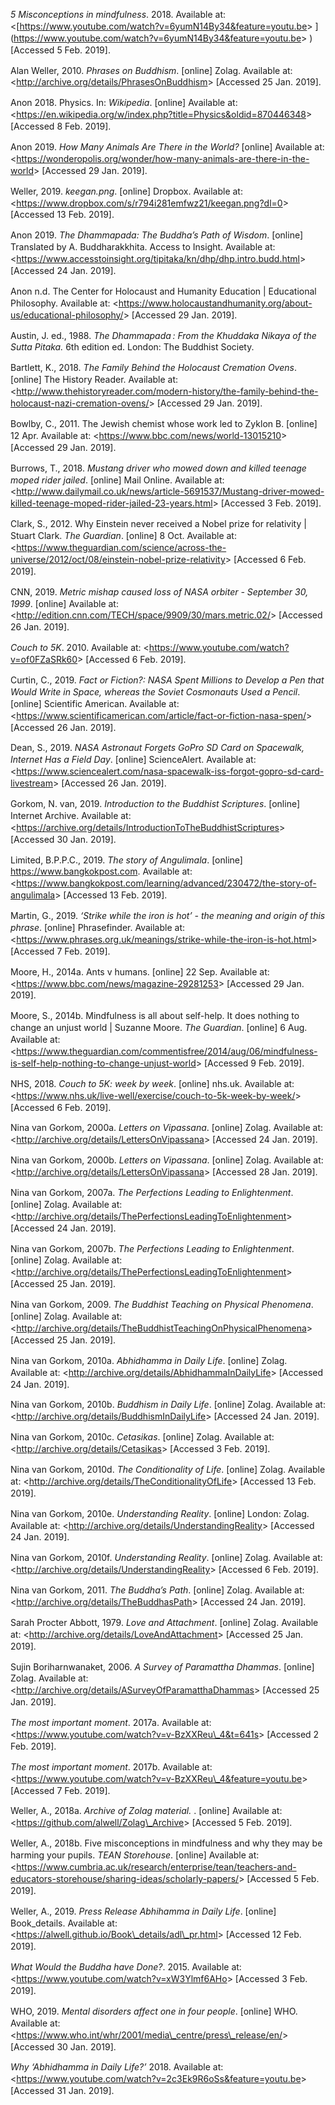<div class="csl-bib-body" style="line-height: 1.35; ">

<div class="csl-entry" style="margin-bottom: 1em;">

*5 Misconceptions in mindfulness*. 2018. Available at:
&lt;[https://www.youtube.com/watch?v=6yumN14By34&feature=youtu.be&gt;
\](https://www.youtube.com/watch?v=6yumN14By34&feature=youtu.be&gt;
\)[Accessed 5 Feb. 2019\].

</div>

<div class="csl-entry" style="margin-bottom: 1em;">

Alan Weller, 2010. *Phrases on Buddhism*. \[online\] Zolag. Available
at: &lt;http://archive.org/details/PhrasesOnBuddhism&gt; \[Accessed 25
Jan. 2019\].

</div>

<div class="csl-entry" style="margin-bottom: 1em;">

Anon 2018. Physics. In: *Wikipedia*. \[online\] Available at:
&lt;https://en.wikipedia.org/w/index.php?title=Physics&oldid=870446348&gt;
\[Accessed 8 Feb. 2019\].

</div>

<div class="csl-entry" style="margin-bottom: 1em;">

Anon 2019. *How Many Animals Are There in the World?* \[online\]
Available at:
&lt;https://wonderopolis.org/wonder/how-many-animals-are-there-in-the-world&gt;
\[Accessed 29 Jan. 2019\].

</div>

<div class="csl-entry" style="margin-bottom: 1em;">

Weller, 2019. *keegan.png*. \[online\] Dropbox. Available at:
&lt;https://www.dropbox.com/s/r794i281emfwz21/keegan.png?dl=0&gt;
\[Accessed 13 Feb. 2019\].

</div>

<div class="csl-entry" style="margin-bottom: 1em;">

Anon 2019. *The Dhammapada: The Buddha’s Path of Wisdom*. \[online\]
Translated by A. Buddharakkhita. Access to Insight. Available at:
&lt;https://www.accesstoinsight.org/tipitaka/kn/dhp/dhp.intro.budd.html&gt;
\[Accessed 24 Jan. 2019\].

</div>

<div class="csl-entry" style="margin-bottom: 1em;">

Anon n.d. The Center for Holocaust and Humanity Education | Educational
Philosophy. Available at:
&lt;https://www.holocaustandhumanity.org/about-us/educational-philosophy/&gt;
\[Accessed 29 Jan. 2019\].

</div>

<div class="csl-entry" style="margin-bottom: 1em;">

Austin, J. ed., 1988. *The Dhammapada : From the Khuddaka Nikaya of the
Sutta Pitaka.* 6th edition ed. London: The Buddhist Society.

</div>

<div class="csl-entry" style="margin-bottom: 1em;">

Bartlett, K., 2018. *The Family Behind the Holocaust Cremation Ovens*.
\[online\] The History Reader. Available at:
&lt;http://www.thehistoryreader.com/modern-history/the-family-behind-the-holocaust-nazi-cremation-ovens/&gt;
\[Accessed 29 Jan. 2019\].

</div>

<div class="csl-entry" style="margin-bottom: 1em;">

Bowlby, C., 2011. The Jewish chemist whose work led to Zyklon B.
\[online\] 12 Apr. Available at:
&lt;https://www.bbc.com/news/world-13015210&gt; \[Accessed 29 Jan.
2019\].

</div>

<div class="csl-entry" style="margin-bottom: 1em;">

Burrows, T., 2018. *Mustang driver who mowed down and killed teenage
moped rider jailed*. \[online\] Mail Online. Available at:
&lt;http://www.dailymail.co.uk/news/article-5691537/Mustang-driver-mowed-killed-teenage-moped-rider-jailed-23-years.html&gt;
\[Accessed 3 Feb. 2019\].

</div>

<div class="csl-entry" style="margin-bottom: 1em;">

Clark, S., 2012. Why Einstein never received a Nobel prize for
relativity | Stuart Clark. *The Guardian*. \[online\] 8 Oct. Available
at:
&lt;https://www.theguardian.com/science/across-the-universe/2012/oct/08/einstein-nobel-prize-relativity&gt;
\[Accessed 6 Feb. 2019\].

</div>

<div class="csl-entry" style="margin-bottom: 1em;">

CNN, 2019. *Metric mishap caused loss of NASA orbiter - September 30,
1999*. \[online\] Available at:
&lt;http://edition.cnn.com/TECH/space/9909/30/mars.metric.02/&gt;
\[Accessed 26 Jan. 2019\].

</div>

<div class="csl-entry" style="margin-bottom: 1em;">

*Couch to 5K*. 2010. Available at:
&lt;https://www.youtube.com/watch?v=of0FZaSRk60&gt; \[Accessed 6 Feb.
2019\].

</div>

<div class="csl-entry" style="margin-bottom: 1em;">

Curtin, C., 2019. *Fact or Fiction?: NASA Spent Millions to Develop a
Pen that Would Write in Space, whereas the Soviet Cosmonauts Used a
Pencil*. \[online\] Scientific American. Available at:
&lt;https://www.scientificamerican.com/article/fact-or-fiction-nasa-spen/&gt;
\[Accessed 26 Jan. 2019\].

</div>

<div class="csl-entry" style="margin-bottom: 1em;">

Dean, S., 2019. *NASA Astronaut Forgets GoPro SD Card on Spacewalk,
Internet Has a Field Day*. \[online\] ScienceAlert. Available at:
&lt;https://www.sciencealert.com/nasa-spacewalk-iss-forgot-gopro-sd-card-livestream&gt;
\[Accessed 26 Jan. 2019\].

</div>

<div class="csl-entry" style="margin-bottom: 1em;">

Gorkom, N. van, 2019. *Introduction to the Buddhist Scriptures*.
\[online\] Internet Archive. Available at:
&lt;https://archive.org/details/IntroductionToTheBuddhistScriptures&gt;
\[Accessed 30 Jan. 2019\].

</div>

<div class="csl-entry" style="margin-bottom: 1em;">

Limited, B.P.P.C., 2019. *The story of Angulimala*. \[online\]
https://www.bangkokpost.com. Available at:
&lt;https://www.bangkokpost.com/learning/advanced/230472/the-story-of-angulimala&gt;
\[Accessed 13 Feb. 2019\].

</div>

<div class="csl-entry" style="margin-bottom: 1em;">

Martin, G., 2019. *‘Strike while the iron is hot’ - the meaning and
origin of this phrase*. \[online\] Phrasefinder. Available at:
&lt;https://www.phrases.org.uk/meanings/strike-while-the-iron-is-hot.html&gt;
\[Accessed 7 Feb. 2019\].

</div>

<div class="csl-entry" style="margin-bottom: 1em;">

Moore, H., 2014a. Ants v humans. \[online\] 22 Sep. Available at:
&lt;https://www.bbc.com/news/magazine-29281253&gt; \[Accessed 29 Jan.
2019\].

</div>

<div class="csl-entry" style="margin-bottom: 1em;">

Moore, S., 2014b. Mindfulness is all about self-help. It does nothing to
change an unjust world | Suzanne Moore. *The Guardian*. \[online\] 6
Aug. Available at:
&lt;https://www.theguardian.com/commentisfree/2014/aug/06/mindfulness-is-self-help-nothing-to-change-unjust-world&gt;
\[Accessed 9 Feb. 2019\].

</div>

<div class="csl-entry" style="margin-bottom: 1em;">

NHS, 2018. *Couch to 5K: week by week*. \[online\] nhs.uk. Available at:
&lt;https://www.nhs.uk/live-well/exercise/couch-to-5k-week-by-week/&gt;
\[Accessed 6 Feb. 2019\].

</div>

<div class="csl-entry" style="margin-bottom: 1em;">

Nina van Gorkom, 2000a. *Letters on Vipassana*. \[online\] Zolag.
Available at: &lt;http://archive.org/details/LettersOnVipassana&gt;
\[Accessed 24 Jan. 2019\].

</div>

<div class="csl-entry" style="margin-bottom: 1em;">

Nina van Gorkom, 2000b. *Letters on Vipassana*. \[online\] Zolag.
Available at: &lt;http://archive.org/details/LettersOnVipassana&gt;
\[Accessed 28 Jan. 2019\].

</div>

<div class="csl-entry" style="margin-bottom: 1em;">

Nina van Gorkom, 2007a. *The Perfections Leading to Enlightenment*.
\[online\] Zolag. Available at:
&lt;http://archive.org/details/ThePerfectionsLeadingToEnlightenment&gt;
\[Accessed 24 Jan. 2019\].

</div>

<div class="csl-entry" style="margin-bottom: 1em;">

Nina van Gorkom, 2007b. *The Perfections Leading to Enlightenment*.
\[online\] Zolag. Available at:
&lt;http://archive.org/details/ThePerfectionsLeadingToEnlightenment&gt;
\[Accessed 25 Jan. 2019\].

</div>

<div class="csl-entry" style="margin-bottom: 1em;">

Nina van Gorkom, 2009. *The Buddhist Teaching on Physical Phenomena*.
\[online\] Zolag. Available at:
&lt;http://archive.org/details/TheBuddhistTeachingOnPhysicalPhenomena&gt;
\[Accessed 25 Jan. 2019\].

</div>

<div class="csl-entry" style="margin-bottom: 1em;">

Nina van Gorkom, 2010a. *Abhidhamma in Daily Life*. \[online\] Zolag.
Available at: &lt;http://archive.org/details/AbhidhammaInDailyLife&gt;
\[Accessed 24 Jan. 2019\].

</div>

<div class="csl-entry" style="margin-bottom: 1em;">

Nina van Gorkom, 2010b. *Buddhism in Daily Life*. \[online\] Zolag.
Available at: &lt;http://archive.org/details/BuddhismInDailyLife&gt;
\[Accessed 24 Jan. 2019\].

</div>

<div class="csl-entry" style="margin-bottom: 1em;">

Nina van Gorkom, 2010c. *Cetasikas*. \[online\] Zolag. Available at:
&lt;http://archive.org/details/Cetasikas&gt; \[Accessed 3 Feb. 2019\].

</div>

<div class="csl-entry" style="margin-bottom: 1em;">

Nina van Gorkom, 2010d. *The Conditionality of Life*. \[online\] Zolag.
Available at: &lt;http://archive.org/details/TheConditionalityOfLife&gt;
\[Accessed 13 Feb. 2019\].

</div>

<div class="csl-entry" style="margin-bottom: 1em;">

Nina van Gorkom, 2010e. *Understanding Reality*. \[online\] London:
Zolag. Available at:
&lt;http://archive.org/details/UnderstandingReality&gt; \[Accessed 24
Jan. 2019\].

</div>

<div class="csl-entry" style="margin-bottom: 1em;">

Nina van Gorkom, 2010f. *Understanding Reality*. \[online\] Zolag.
Available at: &lt;http://archive.org/details/UnderstandingReality&gt;
\[Accessed 6 Feb. 2019\].

</div>

<div class="csl-entry" style="margin-bottom: 1em;">

Nina van Gorkom, 2011. *The Buddha’s Path*. \[online\] Zolag. Available
at: &lt;http://archive.org/details/TheBuddhasPath&gt; \[Accessed 24 Jan.
2019\].

</div>

<div class="csl-entry" style="margin-bottom: 1em;">

Sarah Procter Abbott, 1979. *Love and Attachment*. \[online\] Zolag.
Available at: &lt;http://archive.org/details/LoveAndAttachment&gt;
\[Accessed 25 Jan. 2019\].

</div>

<div class="csl-entry" style="margin-bottom: 1em;">

Sujin Boriharnwanaket, 2006. *A Survey of Paramattha Dhammas*.
\[online\] Zolag. Available at:
&lt;http://archive.org/details/ASurveyOfParamatthaDhammas&gt; \[Accessed
25 Jan. 2019\].

</div>

<div class="csl-entry" style="margin-bottom: 1em;">

*The most important moment*. 2017a. Available at:
&lt;https://www.youtube.com/watch?v=v-BzXXReu\_4&t=641s&gt; \[Accessed 2
Feb. 2019\].

</div>

<div class="csl-entry" style="margin-bottom: 1em;">

*The most important moment*. 2017b. Available at:
&lt;https://www.youtube.com/watch?v=v-BzXXReu\_4&feature=youtu.be&gt;
\[Accessed 7 Feb. 2019\].

</div>

<div class="csl-entry" style="margin-bottom: 1em;">

Weller, A., 2018a. *Archive of Zolag material.* . \[online\] Available
at: &lt;https://github.com/alwell/Zolag\_Archive&gt; \[Accessed 5 Feb.
2019\].

</div>

<div class="csl-entry" style="margin-bottom: 1em;">

Weller, A., 2018b. Five misconceptions in mindfulness and why they may
be harming your pupils. *TEAN Storehouse*. \[online\] Available at:
&lt;https://www.cumbria.ac.uk/research/enterprise/tean/teachers-and-educators-storehouse/sharing-ideas/scholarly-papers/&gt;
\[Accessed 5 Feb. 2019\].

</div>

<div class="csl-entry" style="margin-bottom: 1em;">

Weller, A., 2019. *Press Release Abhihamma in Daily Life*. \[online\]
Book\_details. Available at:
&lt;https://alwell.github.io/Book\_details/adl\_pr.html&gt; \[Accessed
12 Feb. 2019\].

</div>

<div class="csl-entry" style="margin-bottom: 1em;">

*What Would the Buddha have Done?*. 2015. Available at:
&lt;https://www.youtube.com/watch?v=xW3Ylmf6AHo&gt; \[Accessed 3 Feb.
2019\].

</div>

<div class="csl-entry" style="margin-bottom: 1em;">

WHO, 2019. *Mental disorders affect one in four people*. \[online\] WHO.
Available at:
&lt;https://www.who.int/whr/2001/media\_centre/press\_release/en/&gt;
\[Accessed 30 Jan. 2019\].

</div>

<div class="csl-entry">

*Why ‘Abhidhamma in Daily Life?’* 2018. Available at:
&lt;https://www.youtube.com/watch?v=2c3Ek9R6oSs&feature=youtu.be&gt;
\[Accessed 31 Jan. 2019\].

</div>

</div>
